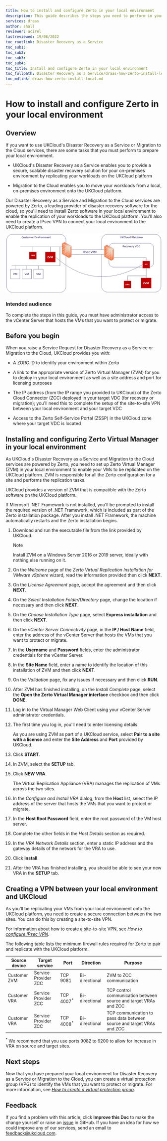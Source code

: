 ```yaml
---
title: How to install and configure Zerto in your local environment
description: This guide describes the steps you need to perform in your local environment to set up Zerto
services: draas
author: shall
reviewer: acirel
lastreviewed: 19/08/2022
toc_rootlink: Disaster Recovery as a Service
toc_sub1: 
toc_sub2:
toc_sub3:
toc_sub4:
toc_title: Install and configure Zerto in your local environment
toc_fullpath: Disaster Recovery as a Service/draas-how-zerto-install-local.md
toc_mdlink: draas-how-zerto-install-local.md
---
```


# How to install and configure Zerto in your local environment

## Overview

If you want to use UKCloud's Disaster Recovery as a Service or Migration to the Cloud services, there are some tasks that you must perform to prepare your local environment.

- UKCloud's Disaster Recovery as a Service enables you to provide a secure, scalable disaster recovery solution for your on-premises environment by replicating your workloads on the UKCloud platform

- Migration to the Cloud enables you to move your workloads from a local, on-premises environment onto the UKCloud platform.

Our Disaster Recovery as a Service and Migration to the Cloud services are powered by Zerto, a leading provider of disaster recovery software for the cloud, so you'll need to install Zerto software in your local environment to enable the replication of your workloads to the UKCloud platform. You'll also need to create a IPsec VPN to connect your local environment to the UKCloud platform.

   ![IPsec VPN to connect local environment to UKCloud](images/draas-configure-zerto-ipsec.png)

### Intended audience

To complete the steps in this guide, you must have administrator access to the vCenter Server that hosts the VMs that you want to protect or migrate.

## Before you begin

When you raise a Service Request for Disaster Recovery as a Service or Migration to the Cloud, UKCloud provides you with:

- A ZORG ID to identify your environment within Zerto

- A link to the appropriate version of Zerto Virtual Manager (ZVM) for you to deploy in your local environment as well as a site address and port for licensing purposes

- The IP address (from the IP range you provided to UKCloud) of the Zerto Cloud Connector (ZCC) deployed in your target VDC (for recovery or migration); you'll need this to complete the setup of the site-to-site VPN between your local environment and your target VDC

- Access to the Zerto Self-Service Portal (ZSSP) in the UKCloud zone where your target VDC is located

## Installing and configuring Zerto Virtual Manager in your local environment

As UKCloud's Disaster Recovery as a Service and  Migration to the Cloud services are powered by Zerto, you need to set up Zerto Virtual Manager (ZVM) in your local environment to enable your VMs to be replicated on the UKCloud platform. ZVM is responsible for all the Zerto configuration for a site and performs the replication tasks.

UKCloud provides a version of ZVM that is compatible with the Zerto software on the UKCloud platform.

If Microsoft .NET Framework is not installed, you'll be prompted to install the required version of .NET Framework, which is included as part of the Zerto installation package. After you install .NET Framework, the machine automatically restarts and the Zerto installation begins.

1. Download and run the executable file from the link provided by UKCloud.

    > [!NOTE]
    > Install ZVM on a Windows Server 2016 or 2019 server, ideally with nothing else running on it.

2. On the *Welcome* page of the *Zerto Virtual Replication Installation for VMware vSphere* wizard, read the information provided then click **NEXT**.

3. On the *License Agreement* page, accept the agreement and then click **NEXT**.

4. On the *Select Installation Folder/Directory* page, change the location if necessary and then click **NEXT**.

5. On the *Choose Installation Type* page, select **Express installation** and then click **NEXT**.

6. On the *vCenter Server Connectivity* page, in the **IP / Host Name** field, enter the address of the vCenter Server that hosts the VMs that you want to protect or migrate.

7. In the **Username** and **Password** fields, enter the administrator credentials for the vCenter Server.

8. In the **Site Name** field, enter a name to identify the location of this installation of ZVM and then click **NEXT**.

9. On the *Validation* page, fix any issues if necessary and then click **RUN**.

10. After ZVM has finished installing, on the *Install Complete* page, select the **Open the Zerto Virtual Manager interface** checkbox and then click **DONE**.

11. Log in to the Virtual Manager Web Client using your vCenter Server administrator credentials.

12. The first time you log in, you'll need to enter licensing details.

    As you are using ZVM as part of a UKCloud service, select **Pair to a site with a license** and enter the **Site Address** and **Port** provided by UKCloud.

13. Click **START**.

14. In ZVM, select the **SETUP** tab.

15. Click **NEW VRA**.

    The Virtual Replication Appliance (VRA) manages the replication of VMs across the two sites.

16. In the *Configure and Install VRA* dialog, from the **Host** list, select the IP address of the server that hosts the VMs that you want to protect or migrate.

17. In the **Host Root Password** field, enter the root password of the VM host server.

18. Complete the other fields in the *Host Details* section as required.

19. In the *VRA Network Details* section, enter a static IP address and the gateway details of the network for the VRA to use.

20. Click **Install**.

21. After the VRA has finished installing, you should be able to see your new VRA in the **SETUP** tab.

## Creating a VPN between your local environment and UKCloud

As you'll be replicating your VMs from your local environment onto the UKCloud platform, you need to create a secure connection between the two sites. You can do this by creating a site-to-site VPN.

For information about how to create a site-to-site VPN, see [*How to configure IPsec VPN*](../vmware/vmw-how-configure-ipsec-vpn.md).

The following table lists the minimum firewall rules required for Zerto to pair and replicate with the UKCloud platform.

Source device | Target service       | Port                 | Direction      | Purpose
--------------|----------------------|----------------------|----------------|---------
Customer ZVM  | Service Provider ZCC | TCP 9081             | Bi-directional | ZVM to ZCC communication
Customer VRA  | Service Provider ZCC | TCP 4007<sup>*</sup> | Bi-directional | TCP control communication between source and target VRAs and ZCC
Customer VRA  | Service Provider ZCC | TCP 4008<sup>*</sup> | Bi-directional | TCP communication to pass data between source and target VRAs and ZCC

<sup>*</sup> We recommend that you use ports 9082 to 9200 to allow for increase in VRA on source and target sites.

## Next steps

Now that you have prepared your local environment for Disaster Recovery as a Service or  Migration to the Cloud, you can create a virtual protection group (VPG) to identify the VMs that you want to protect or migrate. For more information, see [*How to create a virtual protection group*](../vmware/vmw-how-zerto-create-vpg.md).

## Feedback

If you find a problem with this article, click **Improve this Doc** to make the change yourself or raise an [issue](https://github.com/UKCloud/documentation/issues) in GitHub. If you have an idea for how we could improve any of our services, send an email to <feedback@ukcloud.com>.
